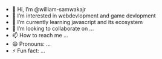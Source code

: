 - 👋 Hi, I’m @william-samwakajr
- 👀 I’m interested in webdevlopment and game devlopment
- 🌱 I’m currently learning javascript and its ecosystem
- 💞️ I’m looking to collaborate on ...
- 📫 How to reach me ...
- 😄 Pronouns: ...
- ⚡ Fun fact: ...

<!---
william-samwakajr/william-samwakajr is a ✨ special ✨ repository because its `README.md` (this file) appears on your GitHub profile.
You can click the Preview link to take a look at your changes.
--->
